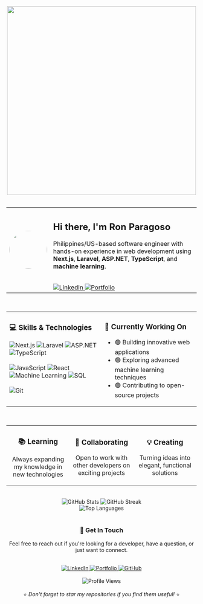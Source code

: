 <div align="center">
  <!-- Animated programmer GIF -->
  <img src="https://user-images.githubusercontent.com/74038190/225813708-98b745f2-7d22-48cf-9150-083f1b00d6c9.gif" width="500">
</div>

<br>

<!-- Main Profile Card -->
<div align="center">
  <table>
    <tr>
      <td>
        <img src="https://github.com/rdeniele.png" width="100" style="border-radius: 50%;">
      </td>
      <td>
        <h2>Hi there, I'm Ron Paragoso</h2>
        <p>Philippines/US-based software engineer with hands-on experience in web development using <strong>Next.js</strong>, <strong>Laravel</strong>, <strong>ASP.NET</strong>, <strong>TypeScript</strong>, and <strong>machine learning</strong>.</p>
        <br>
        <a href="https://www.linkedin.com/in/ron-paragoso-a96b1724b/">
          <img src="https://img.shields.io/badge/LinkedIn-0077B5?style=for-the-badge&logo=linkedin&logoColor=white" alt="LinkedIn">
        </a>
        <a href="https://ronparagoso.vercel.app/">
          <img src="https://img.shields.io/badge/Portfolio-FF5722?style=for-the-badge&logo=google-chrome&logoColor=white" alt="Portfolio">
        </a>
      </td>
    </tr>
  </table>
</div>

<br>

<!-- Skills & Technologies and Currently Working On side by side -->
<div align="center">
  <table>
    <tr>
      <td width="50%" valign="top">
        <h3>💻 Skills & Technologies</h3>
        <div>
          <img src="https://img.shields.io/badge/Next.js-000000?style=flat&logo=next.js&logoColor=white" alt="Next.js">
          <img src="https://img.shields.io/badge/Laravel-FF2D20?style=flat&logo=laravel&logoColor=white" alt="Laravel">
          <img src="https://img.shields.io/badge/ASP.NET-512BD4?style=flat&logo=dotnet&logoColor=white" alt="ASP.NET">
          <img src="https://img.shields.io/badge/TypeScript-3178C6?style=flat&logo=typescript&logoColor=white" alt="TypeScript">
          <br><br>
          <img src="https://img.shields.io/badge/JavaScript-F7DF1E?style=flat&logo=javascript&logoColor=black" alt="JavaScript">
          <img src="https://img.shields.io/badge/React-61DAFB?style=flat&logo=react&logoColor=black" alt="React">
          <img src="https://img.shields.io/badge/Machine_Learning-FF6F00?style=flat&logo=tensorflow&logoColor=white" alt="Machine Learning">
          <img src="https://img.shields.io/badge/SQL-4479A1?style=flat&logo=mysql&logoColor=white" alt="SQL">
          <br><br>
          <img src="https://img.shields.io/badge/Git-F05032?style=flat&logo=git&logoColor=white" alt="Git">
        </div>
      </td>
      <td width="50%" valign="top">
        <h3>🚀 Currently Working On</h3>
        <ul align="left">
          <li>🟢 Building innovative web applications</li>
          <li>🟢 Exploring advanced machine learning techniques</li>
          <li>🟢 Contributing to open-source projects</li>
        </ul>
      </td>
    </tr>
  </table>
</div>

<br>

<!-- Three Icons Section -->
<div align="center">
  <table>
    <tr>
      <td align="center" width="33%">
        <h3>📚 Learning</h3>
        <p>Always expanding my knowledge in new technologies</p>
      </td>
      <td align="center" width="33%">
        <h3>🤝 Collaborating</h3>
        <p>Open to work with other developers on exciting projects</p>
      </td>
      <td align="center" width="33%">
        <h3>💡 Creating</h3>
        <p>Turning ideas into elegant, functional solutions</p>
      </td>
    </tr>
  </table>
</div>

<br>

<!-- GitHub Stats -->
<div align="center">
  <img src="https://github-readme-stats.vercel.app/api?username=rdeniele&show_icons=true&theme=tokyonight&hide_border=true&count_private=true" alt="GitHub Stats" />
  <img src="https://streak-stats.demolab.com/?user=rdeniele&theme=tokyonight&hide_border=true" alt="GitHub Streak" />
</div>

<div align="center">
  <img src="https://github-readme-stats.vercel.app/api/top-langs/?username=rdeniele&layout=compact&theme=tokyonight&hide_border=true" alt="Top Languages" />
</div>

<br>

<!-- Get In Touch Section -->
<div align="center">
  <h3>💌 Get In Touch</h3>
  <p>Feel free to reach out if you're looking for a developer, have a question, or just want to connect.</p>
  <br>
  <a href="https://www.linkedin.com/in/ron-paragoso-a96b1724b/">
    <img src="https://img.shields.io/badge/LinkedIn-0077B5?style=for-the-badge&logo=linkedin&logoColor=white" alt="LinkedIn">
  </a>
  <a href="https://ronparagoso.vercel.app/">
    <img src="https://img.shields.io/badge/Portfolio-FF5722?style=for-the-badge&logo=google-chrome&logoColor=white" alt="Portfolio">
  </a>
  <a href="https://github.com/rdeniele">
    <img src="https://img.shields.io/badge/GitHub-181717?style=for-the-badge&logo=github&logoColor=white" alt="GitHub">
  </a>
</div>

<br>

<div align="center">
  <img src="https://komarev.com/ghpvc/?username=rdeniele&color=blueviolet&style=for-the-badge" alt="Profile Views" />
  <br><br>
  ⭐ <em>Don't forget to star my repositories if you find them useful!</em> ⭐
</div>
